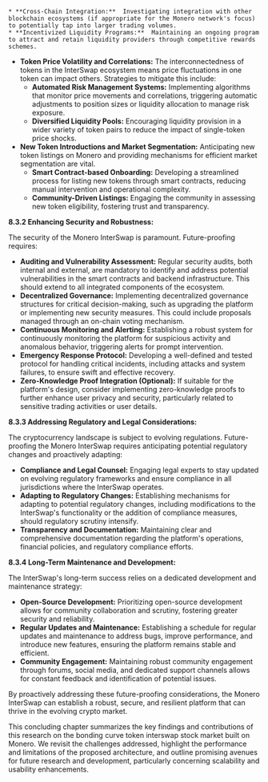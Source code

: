     * **Cross-Chain Integration:**  Investigating integration with other blockchain ecosystems (if appropriate for the Monero network's focus) to potentially tap into larger trading volumes.
    * **Incentivized Liquidity Programs:**  Maintaining an ongoing program to attract and retain liquidity providers through competitive rewards schemes.
* **Token Price Volatility and Correlations:**  The interconnectedness of tokens in the InterSwap ecosystem means price fluctuations in one token can impact others.  Strategies to mitigate this include:
    * **Automated Risk Management Systems:** Implementing algorithms that monitor price movements and correlations, triggering automatic adjustments to position sizes or liquidity allocation to manage risk exposure.
    * **Diversified Liquidity Pools:** Encouraging liquidity provision in a wider variety of token pairs to reduce the impact of single-token price shocks.
* **New Token Introductions and Market Segmentation:**  Anticipating new token listings on Monero and providing mechanisms for efficient market segmentation are vital.
    * **Smart Contract-based Onboarding:**  Developing a streamlined process for listing new tokens through smart contracts, reducing manual intervention and operational complexity.
    * **Community-Driven Listings:**  Engaging the community in assessing new token eligibility, fostering trust and transparency.

**8.3.2 Enhancing Security and Robustness:**

The security of the Monero InterSwap is paramount. Future-proofing requires:

* **Auditing and Vulnerability Assessment:**  Regular security audits, both internal and external, are mandatory to identify and address potential vulnerabilities in the smart contracts and backend infrastructure.  This should extend to all integrated components of the ecosystem.
* **Decentralized Governance:**  Implementing decentralized governance structures for critical decision-making, such as upgrading the platform or implementing new security measures. This could include proposals managed through an on-chain voting mechanism.
* **Continuous Monitoring and Alerting:**  Establishing a robust system for continuously monitoring the platform for suspicious activity and anomalous behavior, triggering alerts for prompt intervention.
* **Emergency Response Protocol:**  Developing a well-defined and tested protocol for handling critical incidents, including attacks and system failures, to ensure swift and effective recovery.
* **Zero-Knowledge Proof Integration (Optional):**  If suitable for the platform's design, consider implementing zero-knowledge proofs to further enhance user privacy and security, particularly related to sensitive trading activities or user details.


**8.3.3 Addressing Regulatory and Legal Considerations:**

The cryptocurrency landscape is subject to evolving regulations.  Future-proofing the Monero InterSwap requires anticipating potential regulatory changes and proactively adapting:

* **Compliance and Legal Counsel:**  Engaging legal experts to stay updated on evolving regulatory frameworks and ensure compliance in all jurisdictions where the InterSwap operates.
* **Adapting to Regulatory Changes:** Establishing mechanisms for adapting to potential regulatory changes, including modifications to the InterSwap's functionality or the addition of compliance measures, should regulatory scrutiny intensify.
* **Transparency and Documentation:**  Maintaining clear and comprehensive documentation regarding the platform's operations, financial policies, and regulatory compliance efforts.


**8.3.4 Long-Term Maintenance and Development:**

The InterSwap's long-term success relies on a dedicated development and maintenance strategy:

* **Open-Source Development:**  Prioritizing open-source development allows for community collaboration and scrutiny, fostering greater security and reliability.
* **Regular Updates and Maintenance:**  Establishing a schedule for regular updates and maintenance to address bugs, improve performance, and introduce new features, ensuring the platform remains stable and efficient.
* **Community Engagement:** Maintaining robust community engagement through forums, social media, and dedicated support channels allows for constant feedback and identification of potential issues.

By proactively addressing these future-proofing considerations, the Monero InterSwap can establish a robust, secure, and resilient platform that can thrive in the evolving crypto market.


This concluding chapter summarizes the key findings and contributions of this research on the bonding curve token interswap stock market built on Monero.  We revisit the challenges addressed, highlight the performance and limitations of the proposed architecture, and outline promising avenues for future research and development, particularly concerning scalability and usability enhancements.
